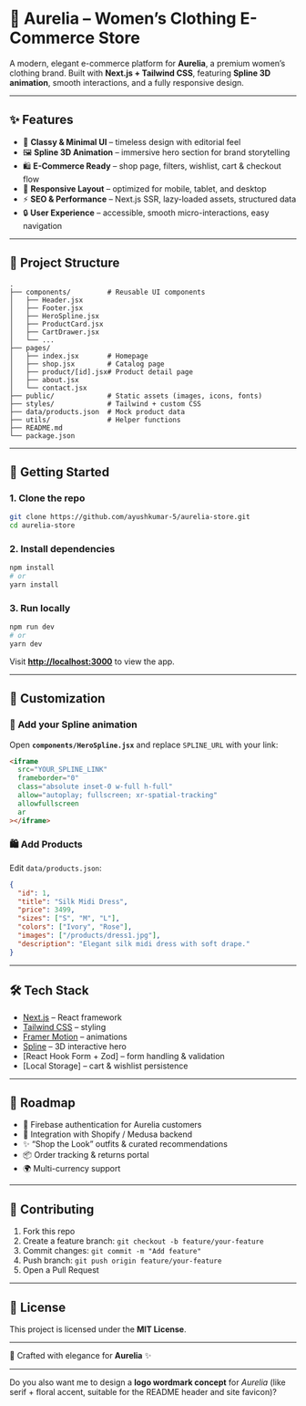 
# 🌸 Aurelia – Women’s Clothing E-Commerce Store

A modern, elegant e-commerce platform for **Aurelia**, a premium women’s clothing brand.
Built with **Next.js + Tailwind CSS**, featuring **Spline 3D animation**, smooth interactions, and a fully responsive design.

---

## ✨ Features

* 🎨 **Classy & Minimal UI** – timeless design with editorial feel
* 🖼️ **Spline 3D Animation** – immersive hero section for brand storytelling
* 🛍️ **E-Commerce Ready** – shop page, filters, wishlist, cart & checkout flow
* 📱 **Responsive Layout** – optimized for mobile, tablet, and desktop
* ⚡ **SEO & Performance** – Next.js SSR, lazy-loaded assets, structured data
* 🔒 **User Experience** – accessible, smooth micro-interactions, easy navigation

---

## 📂 Project Structure

```
.
├── components/         # Reusable UI components
│   ├── Header.jsx
│   ├── Footer.jsx
│   ├── HeroSpline.jsx
│   ├── ProductCard.jsx
│   ├── CartDrawer.jsx
│   └── ...
├── pages/
│   ├── index.jsx       # Homepage
│   ├── shop.jsx        # Catalog page
│   ├── product/[id].jsx# Product detail page
│   ├── about.jsx
│   └── contact.jsx
├── public/             # Static assets (images, icons, fonts)
├── styles/             # Tailwind + custom CSS
├── data/products.json  # Mock product data
├── utils/              # Helper functions
├── README.md
└── package.json
```

---

## 🚀 Getting Started

### 1. Clone the repo

```bash
git clone https://github.com/ayushkumar-5/aurelia-store.git
cd aurelia-store
```

### 2. Install dependencies

```bash
npm install
# or
yarn install
```

### 3. Run locally

```bash
npm run dev
# or
yarn dev
```

Visit **[http://localhost:3000](http://localhost:3000)** to view the app.

---

## 🎨 Customization

### 🔗 Add your Spline animation

Open **`components/HeroSpline.jsx`** and replace `SPLINE_URL` with your link:

```html
<iframe
  src="YOUR_SPLINE_LINK"
  frameborder="0"
  class="absolute inset-0 w-full h-full"
  allow="autoplay; fullscreen; xr-spatial-tracking"
  allowfullscreen
  ar
></iframe>
```

### 🛍️ Add Products

Edit `data/products.json`:

```json
{
  "id": 1,
  "title": "Silk Midi Dress",
  "price": 3499,
  "sizes": ["S", "M", "L"],
  "colors": ["Ivory", "Rose"],
  "images": ["/products/dress1.jpg"],
  "description": "Elegant silk midi dress with soft drape."
}
```

---

## 🛠️ Tech Stack

* [Next.js](https://nextjs.org/) – React framework
* [Tailwind CSS](https://tailwindcss.com/) – styling
* [Framer Motion](https://www.framer.com/motion/) – animations
* [Spline](https://spline.design/) – 3D interactive hero
* \[React Hook Form + Zod] – form handling & validation
* \[Local Storage] – cart & wishlist persistence

---

## 📌 Roadmap

* 🔑 Firebase authentication for Aurelia customers
* 🛒 Integration with Shopify / Medusa backend
* ✨ “Shop the Look” outfits & curated recommendations
* 📦 Order tracking & returns portal
* 🌍 Multi-currency support

---

## 🤝 Contributing

1. Fork this repo
2. Create a feature branch: `git checkout -b feature/your-feature`
3. Commit changes: `git commit -m "Add feature"`
4. Push branch: `git push origin feature/your-feature`
5. Open a Pull Request

---

## 📜 License

This project is licensed under the **MIT License**.

---

💎 Crafted with elegance for **Aurelia** ✨

---

Do you also want me to design a **logo wordmark concept** for *Aurelia* (like serif + floral accent, suitable for the README header and site favicon)?
